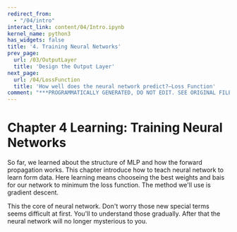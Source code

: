 ```yaml
---
redirect_from:
  - "/04/intro"
interact_link: content/04/Intro.ipynb
kernel_name: python3
has_widgets: false
title: '4. Training Neural Networks'
prev_page:
  url: /03/OutputLayer
  title: 'Design the Output Layer'
next_page:
  url: /04/LossFunction
  title: 'How well does the neural network predict?—Loss Function'
comment: "***PROGRAMMATICALLY GENERATED, DO NOT EDIT. SEE ORIGINAL FILES IN /content***"
---
```


# Chapter 4 Learning: Training Neural Networks

So far, we learned about the structure of MLP and how the forward propagation works. This chapter introduce how to teach neural network to learn form data. Here learning means chooseing the best weights and bais for our network to minimum the loss function. The method we'll use is gradient descent.

This the core of neural network. Don't worry those new special terms seems difficult at first. You'll to understand those gradually. After that the neural network will no longer mysterious to you. 
